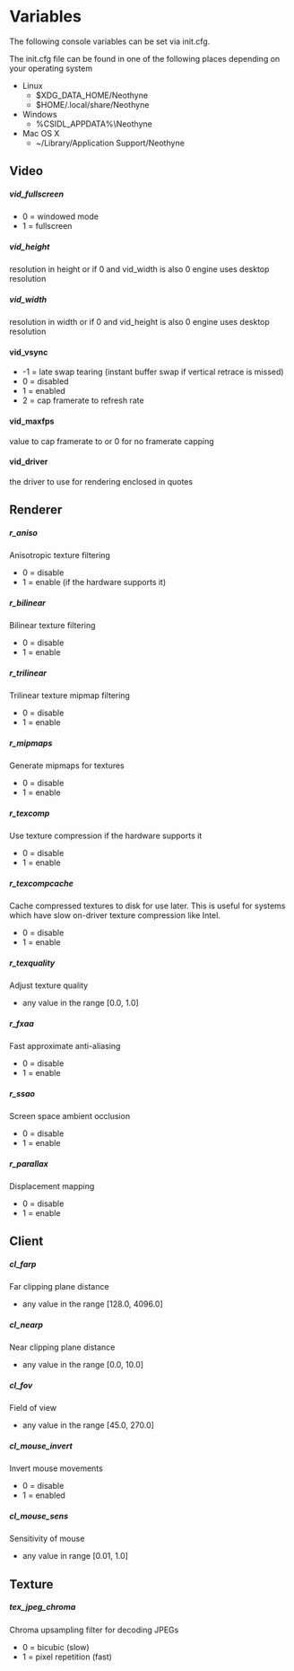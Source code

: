 # Variables

The following console variables can be set via init.cfg.

The init.cfg file can be found in one of the following places depending on your
operating system

* Linux
    * $XDG_DATA_HOME/Neothyne
    * $HOME/.local/share/Neothyne
* Windows
    * %CSIDL_APPDATA%\\Neothyne
* Mac OS X
    * ~/Library/Application Support/Neothyne


## Video
##### vid_fullscreen
* 0 = windowed mode
* 1 = fullscreen

##### vid_height
resolution in height or if 0 and vid_width is also 0 engine uses desktop resolution

##### vid_width
resolution in width or if 0 and vid_height is also 0 engine uses desktop resolution

#### vid_vsync
* -1 = late swap tearing (instant buffer swap if vertical retrace is missed)
* 0 = disabled
* 1 = enabled
* 2 = cap framerate to refresh rate

#### vid_maxfps
value to cap framerate to or 0 for no framerate capping

#### vid_driver
the driver to use for rendering enclosed in quotes


## Renderer

##### r_aniso
Anisotropic texture filtering

* 0 = disable
* 1 = enable (if the hardware supports it)

##### r_bilinear
Bilinear texture filtering

* 0 = disable
* 1 = enable

##### r_trilinear
Trilinear texture mipmap filtering

* 0 = disable
* 1 = enable

##### r_mipmaps
Generate mipmaps for textures

* 0 = disable
* 1 = enable

##### r_texcomp
Use texture compression if the hardware supports it

* 0 = disable
* 1 = enable

##### r_texcompcache
Cache compressed textures to disk for use later. This is useful for systems which have slow on-driver texture compression like Intel.

* 0 = disable
* 1 = enable

##### r_texquality
Adjust texture quality

* any value in the range [0.0, 1.0]

##### r_fxaa
Fast approximate anti-aliasing

* 0 = disable
* 1 = enable

##### r_ssao
Screen space ambient occlusion

* 0 = disable
* 1 = enable

##### r_parallax
Displacement mapping

* 0 = disable
* 1 = enable


## Client
##### cl_farp
Far clipping plane distance

* any value in the range [128.0, 4096.0]

##### cl_nearp
Near clipping plane distance

* any value in the range [0.0, 10.0]

##### cl_fov
Field of view

* any value in the range [45.0, 270.0]

##### cl_mouse_invert
Invert mouse movements

* 0 = disable
* 1 = enabled

##### cl_mouse_sens
Sensitivity of mouse

* any value in range [0.01, 1.0]


## Texture
##### tex_jpeg_chroma
Chroma upsampling filter for decoding JPEGs

* 0 = bicubic (slow)
* 1 = pixel repetition (fast)
